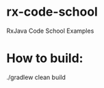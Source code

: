 rx-code-school
==============

RxJava Code School Examples

How to build:
=============

./gradlew clean build
